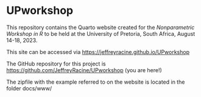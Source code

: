# UPworkshop

This repository contains the Quarto website created for the *Nonparametric Workshop in R* to be held at the University of Pretoria, South Africa, August 14-18, 2023.

This site can be accessed via <https://jeffreyracine.github.io/UPworkshop>

The GitHub repository for this project is <https://github.com/JeffreyRacine/UPworkshop> (you are here!)

The zipfile with the example referred to on the website is located in
the folder docs/www/
